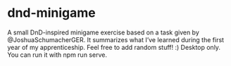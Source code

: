 # dnd-minigame
A small DnD-inspired minigame exercise based on a task given by @JoshuaSchumacherGER.
It summarizes what I’ve learned during the first year of my apprenticeship.
Feel free to add random stuff! :)
Desktop only. You can run it with npm run serve.
